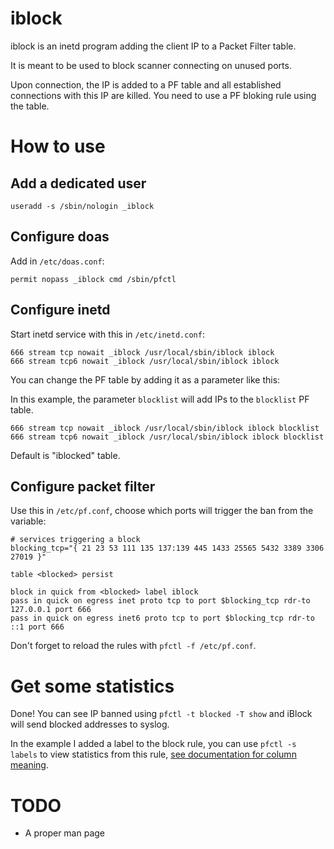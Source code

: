 # iblock

iblock is an inetd program adding the client IP to a Packet Filter table.

It is meant to be used to block scanner connecting on unused ports.

Upon connection, the IP is added to a PF table and all established connections with this IP are killed.  You need to use a PF bloking rule using the table.

# How to use

## Add a dedicated user

```
useradd -s /sbin/nologin _iblock
```

## Configure doas

Add in `/etc/doas.conf`:

```
permit nopass _iblock cmd /sbin/pfctl
```

## Configure inetd

Start inetd service with this in `/etc/inetd.conf`:

```
666 stream tcp nowait _iblock /usr/local/sbin/iblock iblock
666 stream tcp6 nowait _iblock /usr/local/sbin/iblock iblock
```

You can change the PF table by adding it as a parameter like this:

In this example, the parameter `blocklist` will add IPs to the `blocklist` PF table.

```
666 stream tcp nowait _iblock /usr/local/sbin/iblock iblock blocklist
666 stream tcp6 nowait _iblock /usr/local/sbin/iblock iblock blocklist
```

Default is "iblocked" table.

## Configure packet filter

Use this in `/etc/pf.conf`, choose which ports will trigger the ban from the variable:

```
# services triggering a block
blocking_tcp="{ 21 23 53 111 135 137:139 445 1433 25565 5432 3389 3306 27019 }"

table <blocked> persist

block in quick from <blocked> label iblock
pass in quick on egress inet proto tcp to port $blocking_tcp rdr-to 127.0.0.1 port 666
pass in quick on egress inet6 proto tcp to port $blocking_tcp rdr-to ::1 port 666
```

Don't forget to reload the rules with `pfctl -f /etc/pf.conf`.

# Get some statistics

Done! You can see IP banned using `pfctl -t blocked -T show` and iBlock will send blocked addresses to syslog.

In the example I added a label to the block rule, you can use `pfctl -s labels` to view statistics from this rule, [see documentation for column meaning](https://man.openbsd.org/pfctl#s~8).


# TODO

- A proper man page
